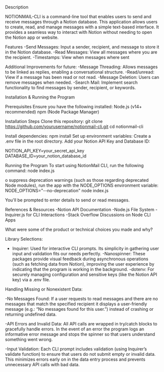 Description

NOTIONMAIL-CLI is a command-line tool that enables users to send and receive messages through a Notion database. This application allows users to create, read, and manage messages with a simple text-based interface. It provides a seamless way to interact with Notion without needing to open the Notion app or website.

Features
-Send Messages: Input a sender, recipient, and message to store it in the Notion database.
-Read Messages: View all messages where you are the recipient.
-Timestamps: View when messages where sent

Additional Improvements for future:
-Message Threading: Allows messages to be linked as replies, enabling a conversational structure.
-Read/unread: View if a message has been read or not read.
-Message Deletion: Users can remove messages when needed.
-Search Mail: Implement search functionality to find messages by sender, recipient, or keywords.

Installation & Running the Program

Prerequisites
Ensure you have the following installed:
Node.js (v14+ recommended)
npm (Node Package Manager)

Installation Steps
Clone this repository:
git clone https://github.com/yourusername/notionmail-cli.git
cd notionmail-cli

Install dependencies:
npm install
Set up environment variables:
Create a .env file in the root directory.
Add your Notion API Key and Database ID:

NOTION_API_KEY=your_secret_api_key
DATABASE_ID=your_notion_database_id

Running the Program
To start using NotionMail CLI, run the following command:
node index.js

o suppress deprecation warnings (such as those regarding deprecated Node modules),
run the app with the NODE_OPTIONS environment variable:
NODE_OPTIONS="--no-deprecation" node index.js

You'll be prompted to enter details to send or read messages.

References & Resources
-Notion API Documentation
-Node.js File System
-Inquirer.js for CLI Interactions
-Stack Overflow Discussions on Node CLI Apps

What were some of the product or technical choices you made and why?

Library Selections:

- Inquirer: Used for interactive CLI prompts. Its simplicity in gathering user input and validation fits our needs perfectly.
-Nanospinner: These packages provide visual feedback during asynchronous operations (such as fetching data from Notion), improving the user experience by indicating that the program is working in the background.
-dotenv: For securely managing configuration and sensitive keys (like the Notion API key) via a .env file.

Handling Missing or Nonexistent Data:

-No Messages Found:
If a user requests to read messages and there are no messages that match the specified recipient it displays a user-friendly message (e.g.: “No messages found for this user.”) instead of crashing or returning undefined data.

-API Errors and Invalid Data:
All API calls are wrapped in try/catch blocks to gracefully handle errors. In the event of an error the program logs an informative error message and stops the spinner so that users understand something went wrong.

-Input Validation:
Each CLI prompt includes validation (using Inquirer’s validate function) to ensure that users do not submit empty or invalid data. This minimizes errors early on in the data entry process and prevents unnecessary API calls with bad data.
